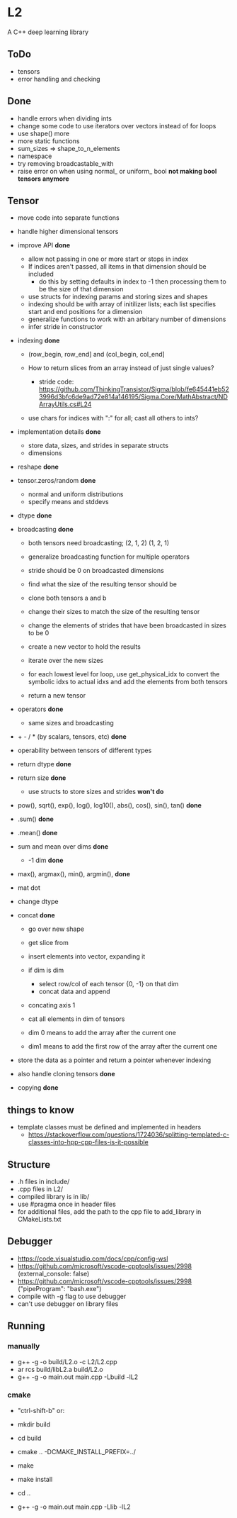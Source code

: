 # L2

A C++ deep learning library

## ToDo

-   tensors
-   error handling and checking

## Done

-   handle errors when dividing ints
-   change some code to use iterators over vectors instead of for loops
-   use shape() more
-   more static functions
-   sum_sizes => shape_to_n_elements
-   namespace
-   try removing broadcastable_with
-   raise error on when using normal\_ or uniform\_ bool **not making bool tensors anymore**

## Tensor

-   move code into separate functions
-   handle higher dimensional tensors
-   improve API **done**

    -   allow not passing in one or more start or stops in index
    -   If indices aren't passed, all items in that dimension should be included
        -   do this by setting defaults in index to -1 then processing them to be the size of that dimension
    -   use structs for indexing params and storing sizes and shapes
    -   indexing should be with array of initilizer lists; each list specifies start and end positions for a dimension
    -   generalize functions to work with an arbitary number of dimensions
    -   infer stride in constructor

-   indexing **done**

    -   (row_begin, row_end] and (col_begin, col_end]
    -   How to return slices from an array instead of just single values?

        -   stride code: https://github.com/ThinkingTransistor/Sigma/blob/fe645441eb523996d3bfc6de9ad72e814a146195/Sigma.Core/MathAbstract/NDArrayUtils.cs#L24

    -   use chars for indices with ":" for all; cast all others to ints?

-   implementation details **done**

    -   store data, sizes, and strides in separate structs
    -   dimensions

-   reshape **done**

-   tensor.zeros/random **done**

    -   normal and uniform distributions
    -   specify means and stddevs

-   dtype **done**

-   broadcasting **done**

    -   both tensors need broadcasting; (2, 1, 2) (1, 2, 1)
    -   generalize broadcasting function for multiple operators
    -   stride should be 0 on broadcasted dimensions

    -   find what the size of the resulting tensor should be
    -   clone both tensors a and b
    -   change their sizes to match the size of the resulting tensor
    -   change the elements of strides that have been broadcasted in sizes to be 0
    -   create a new vector to hold the results
    -   iterate over the new sizes
    -   for each lowest level for loop, use get_physical_idx to convert the symbolic idxs to actual idxs and add the elements from both tensors
    -   return a new tensor

*   operators **done**

    -   same sizes and broadcasting

*   \+ \- / \* (by scalars, tensors, etc) **done**

*   operability between tensors of different types
*   return dtype **done**
*   return size **done**

    -   use structs to store sizes and strides **won't do**

*   pow(), sqrt(), exp(), log(), log10(), abs(), cos(), sin(), tan() **done**

-   .sum() **done**
-   .mean() **done**
-   sum and mean over dims **done**
    -   -1 dim **done**
-   max(), argmax(), min(), argmin(), **done**

-   mat dot

-   change dtype

*   concat **done**

    -   go over new shape
    -   get slice from
    -   insert elements into vector, expanding it

    -   if dim is dim
        -   select row/col of each tensor {0, -1} on that dim
        -   concat data and append
    -   concating axis 1
    -   cat all elements in dim of tensors
    -   dim 0 means to add the array after the current one
    -   dim1 means to add the first row of the array after the current one

*   store the data as a pointer and return a pointer whenever indexing
*   also handle cloning tensors **done**
*   copying **done**

## things to know

-   template classes must be defined and implemented in headers
    -   https://stackoverflow.com/questions/1724036/splitting-templated-c-classes-into-hpp-cpp-files-is-it-possible

## Structure

-   .h files in include/
-   .cpp files in L2/
-   compiled library is in lib/
-   use #pragma once in header files
-   for additional files, add the path to the cpp file to add_library in CMakeLists.txt

## Debugger

-   https://code.visualstudio.com/docs/cpp/config-wsl
-   https://github.com/microsoft/vscode-cpptools/issues/2998 (external_console: false)
-   https://github.com/microsoft/vscode-cpptools/issues/2998 ("pipeProgram": "bash.exe")
-   compile with -g flag to use debugger
-   can't use debugger on library files

## Running

### manually

-   g++ -g -o build/L2.o -c L2/L2.cpp
-   ar rcs build/libL2.a build/L2.o
-   g++ -g -o main.out main.cpp -Lbuild -lL2

### cmake

-   "ctrl-shift-b" or:

-   mkdir build
-   cd build
-   cmake .. -DCMAKE_INSTALL_PREFIX=../
-   make
-   make install
-   cd ..
-   g++ -g -o main.out main.cpp -Llib -lL2
